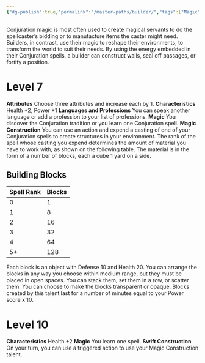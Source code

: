 ```yaml
---
{"dg-publish":true,"permalink":"/master-paths/builder/","tags":["Magic"]}
---
```


Conjuration magic is most often used to create magical servants to do the spellcaster’s bidding or to manufacture items the caster might need.
Builders, in contrast, use their magic to reshape their environments, to transform the world to suit their needs. By using the energy embedded in their Conjuration spells, a builder can construct walls, seal off passages, or fortify a position.
# Level 7
**Attributes** Choose three attributes and increase each by 1.
**Characteristics** Health +2, Power +1
**Languages and Professions** You can speak another language or add a profession to your list of professions.
**Magic** You discover the Conjuration tradition or you learn one Conjuration spell.
**Magic Construction** You can use an action and expend a casting of one of your Conjuration spells to create structures in your environment. The rank of the spell whose casting you expend determines the amount of material you have to work with, as shown on the following table. The material is in the form of a number of blocks, each a cube 1 yard on a side.
## Building Blocks

| Spell Rank | Blocks |
| ---------- | ------ |
| 0          | 1      |
| 1          | 8      |
| 2          | 16     |
| 3          | 32     |
| 4          | 64     |
| 5+         | 128    |

Each block is an object with Defense 10 and Health 20. You can arrange the blocks in any way you choose within medium range, but they must be placed in open spaces. You can stack them, set them in a row, or scatter them. You can choose to make the blocks transparent or opaque. Blocks created by this talent last for a number of minutes equal to your Power score x 10.
# Level 10
**Characteristics** Health +2
**Magic** You learn one spell.
**Swift Construction** On your turn, you can use a triggered action to use your Magic Construction talent.